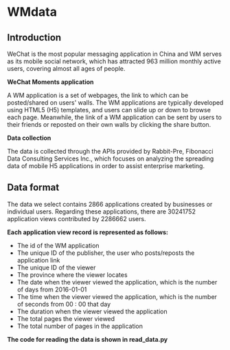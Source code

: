 # WMdata

## Introduction
WeChat is the most popular messaging application in China and WM serves as its mobile social network, which has attracted 963 million monthly active users, covering almost all ages of people.

**WeChat Moments application**
 
A WM application is a set of webpages, the link to which can be posted/shared on users' walls. The WM applications are typically developed using HTML5 (H5) templates, and users can slide up or down to browse each page.  Meanwhile, the link of a WM application can be sent by users to their friends or reposted on their own walls by clicking the share button.

**Data collection**

The data is collected through the APIs provided by Rabbit-Pre, Fibonacci Data Consulting Services Inc., which focuses on analyzing the spreading data of mobile H5 applications in order to assist enterprise marketing.

## Data format
The data we select contains 2866 applications created by businesses or individual users. Regarding these applications, there are 30241752 application views contributed by 2286662 users.

**Each application view record is represented as follows:**

+ The id of the WM application
+ The unique ID of the publisher, the user who posts/reposts the application link
+ The unique ID of the viewer
+ The province where the viewer locates
+ The date when the viewer viewed the application, which is the number of days from 2016-01-01
+ The time when the viewer viewed the application, which is the number of seconds from 00 : 00 that day
+ The duration when the viewer viewed the application
+ The total pages the viewer viewed
+ The total number of pages in the application

**The code for reading the data is shown in read_data.py**